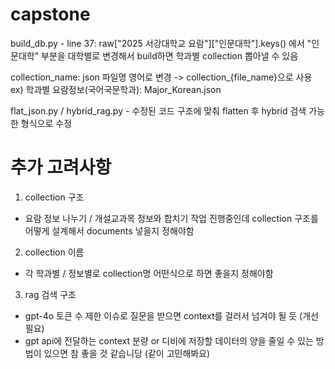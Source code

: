 # capstone
build_db.py - line 37: raw["2025 서강대학교 요람"]["인문대학"].keys() 에서 "인문대학" 부분을 대학별로 변경해서 build하면 학과별 collection 뽑아낼 수 있음

collection_name: json 파일명 영어로 변경 -> collection_{file_name}으로 사용
ex) 학과별 요람정보(국어국문학과): Major_Korean.json

flat_json.py / hybrid_rag.py - 수정된 코드 구조에 맞춰 flatten 후 hybrid 검색 가능한 형식으로 수정

# 추가 고려사항
1. collection 구조
- 요람 정보 나누기 / 개설교과목 정보와 합치기 작업 진행중인데 collection 구조를 어떻게 설계해서 documents 넣을지 정해야함
2. collection 이름
- 각 학과별 / 정보별로 collection명 어떤식으로 하면 좋을지 정해야함
3. rag 검색 구조
- gpt-4o 토큰 수 제한 이슈로 질문을 받으면 context를 걸러서 넘겨야 될 듯 (개선 필요)
- gpt api에 전달하는 context 분량 or 디비에 저장할 데이터의 양을 줄일 수 있는 방법이 있으면 참 좋을 것 같습니당 (같이 고민해봐요)
